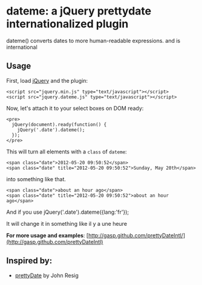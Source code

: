 # dateme: a jQuery prettydate internationalized plugin

dateme() converts dates to more human-readable expressions. and is international

## Usage

First, load [jQuery](http://jquery.com/) and the plugin:

    <script src="jquery.min.js" type="text/javascript"></script>
    <script src="jquery.dateme.js" type="text/javascript"></script>

Now, let's attach it to your select boxes on DOM ready:

    <pre>
      jQuery(document).ready(function() {
        jQuery('.date').dateme();
      });
    </pre>

This will turn all elements with a `class` of `dateme`:

    <span class="date">2012-05-20 09:50:52</span>
	<span class="date" title="2012-05-20 09:50:52">Sunday, May 20th</span>

into something like that.

	<span class="date">about an hour ago</span>
	<span class="date" title="2012-05-20 09:50:52">about an hour ago</span>

And if you use
	jQuery('.date').dateme({lang:'fr'});
	
It will change it in something like
	<span class="date">il y a une heure</span>


**For more usage and examples**: [http://gasp.github.com/prettyDateIntl/](http://gasp.github.com/prettyDateIntl)

## Inspired by:

* [prettyDate](http://ejohn.org/blog/javascript-pretty-date/) by John Resig
